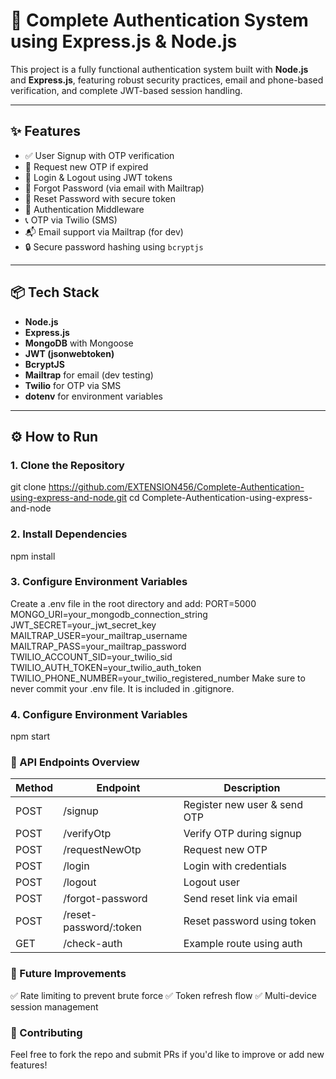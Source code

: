 # 🔐 Complete Authentication System using Express.js & Node.js

This project is a fully functional authentication system built with **Node.js** and **Express.js**, featuring robust security practices, email and phone-based verification, and complete JWT-based session handling.

---

## ✨ Features

- ✅ User Signup with OTP verification
- 🔁 Request new OTP if expired
- 🔐 Login & Logout using JWT tokens
- 📧 Forgot Password (via email with Mailtrap)
- 🔄 Reset Password with secure token
- 🧪 Authentication Middleware
- 📞 OTP via Twilio (SMS)
- 📬 Email support via Mailtrap (for dev)
- 🔒 Secure password hashing using `bcryptjs`

---

## 📦 Tech Stack

- **Node.js**
- **Express.js**
- **MongoDB** with Mongoose
- **JWT (jsonwebtoken)**
- **BcryptJS**
- **Mailtrap** for email (dev testing)
- **Twilio** for OTP via SMS
- **dotenv** for environment variables

---

## ⚙️ How to Run

### 1. Clone the Repository

git clone https://github.com/EXTENSION456/Complete-Authentication-using-express-and-node.git
cd Complete-Authentication-using-express-and-node

### 2. Install Dependencies

npm install

### 3. Configure Environment Variables

Create a .env file in the root directory and add:
PORT=5000
MONGO_URI=your_mongodb_connection_string
JWT_SECRET=your_jwt_secret_key
MAILTRAP_USER=your_mailtrap_username
MAILTRAP_PASS=your_mailtrap_password
TWILIO_ACCOUNT_SID=your_twilio_sid
TWILIO_AUTH_TOKEN=your_twilio_auth_token
TWILIO_PHONE_NUMBER=your_twilio_registered_number
Make sure to never commit your .env file. It is included in .gitignore.

### 4. Configure Environment Variables
npm start

### 🧪 API Endpoints Overview

| Method | Endpoint                 | Description                       |
|--------|--------------------------|-----------------------------------|
| POST   | /signup                  | Register new user & send OTP      |
| POST   | /verifyOtp               | Verify OTP during signup          |
| POST   | /requestNewOtp          | Request new OTP                   |
| POST   | /login                   | Login with credentials            |
| POST   | /logout                  | Logout user                       |
| POST   | /forgot-password         | Send reset link via email         |
| POST   | /reset-password/:token   | Reset password using token        |
| GET    | /check-auth              | Example route using auth          |

### 🧠 Future Improvements
✅ Rate limiting to prevent brute force
✅ Token refresh flow
✅ Multi-device session management

### 🤝 Contributing
Feel free to fork the repo and submit PRs if you'd like to improve or add new features!





